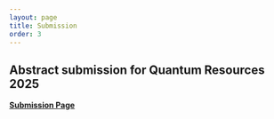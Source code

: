 ```yaml
---
layout: page
title: Submission
order: 3
---
```


## Abstract submission for Quantum Resources 2025

<a href="https://forms.gle/U573dXqnVY5tpC9F9">**Submission Page**</a>
